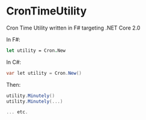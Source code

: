 # CronTimeUtility
Cron Time Utility written in F# targeting .NET Core 2.0

In F#:

```fsharp
let utility = Cron.New
```

In C#:
```csharp
var let utility = Cron.New()
```

Then:

```csharp
utility.Minutely()
utility.Minutely(...)

... etc.
```
